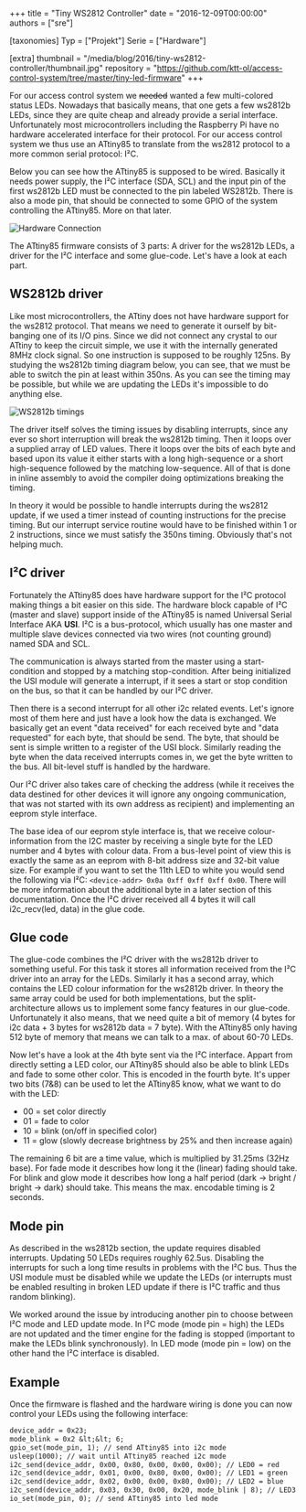 +++
title = "Tiny WS2812 Controller"
date = "2016-12-09T00:00:00"
authors = ["sre"]

[taxonomies]
Typ = ["Projekt"]
Serie = ["Hardware"]

[extra]
thumbnail = "/media/blog/2016/tiny-ws2812-controller/thumbnail.jpg"
repository = "https://github.com/ktt-ol/access-control-system/tree/master/tiny-led-firmware"
+++

For our access control system we ~~needed~~ wanted a few
multi-colored status LEDs. Nowadays that basically means, that one gets a few
ws2812b LEDs, since they are quite cheap and already provide a serial
interface. Unfortunately most microcontrollers including the Raspberry Pi have
no hardware accelerated interface for their protocol. For our access control
system we thus use an ATtiny85 to translate from the ws2812 protocol to a more
common serial protocol: I²C.

Below you can see how the ATtiny85 is supposed to be wired. Basically it needs
power supply, the I²C interface (SDA, SCL) and the input pin of the first ws2812b
LED must be connected to the pin labeled WS2812b. There is also a mode pin, that
should be connected to some GPIO of the system controlling the ATtiny85. More on
that later.

![Hardware Connection](../../../media/blog/2016/tiny-ws2812-controller/attiny-connections.svg)

The ATtiny85 firmware consists of 3 parts: A driver for the ws2812b LEDs, a driver
for the I²C interface and some glue-code. Let's have a look at each part.

## WS2812b driver

Like most microcontrollers, the ATtiny does not have hardware support for the
ws2812 protocol. That means we need to generate it ourself by bit-banging one
of its I/O pins. Since we did not connect any crystal to our ATtiny to keep the
circuit simple, we use it with the internally generated 8MHz clock signal. So
one instruction is supposed to be roughly 125ns. By studying the ws2812b timing
diagram below, you can see, that we must be able to switch the pin at least
within 350ns. As you can see the timing may be possible, but while we are
updating the LEDs it's impossible to do anything else.

![WS2812b timings](../../../media/blog/2016/tiny-ws2812-controller/ws2812b-timings.svg)

The driver itself solves the timing issues by disabling interrupts, since any
ever so short interruption will break the ws2812b timing. Then it loops over
a supplied array of LED values. There it loops over the bits of each byte and
based upon its value it either starts with a long high-sequence or a short
high-sequence followed by the matching low-sequence. All of that is done in
inline assembly to avoid the compiler doing optimizations breaking the timing.

In theory it would be possible to handle interrupts during the ws2812 update,
if we used a timer instead of counting instructions for the precise timing. But
our interrupt service routine would have to be finished within 1 or 2
instructions, since we must satisfy the 350ns timing. Obviously that's not helping
much.

## I²C driver

Fortunately the ATtiny85 does have hardware support for the I²C protocol making
things a bit easier on this side. The hardware block capable of I²C (master and
slave) support inside of the ATtiny85 is named Universal Serial Interface AKA
<b>USI</b>. I²C is a bus-protocol, which usually has one master and multiple
slave devices connected via two wires (not counting ground) named SDA and SCL.

The communication is always started from the master using a start-condition and
stopped by a matching stop-condition. After being initialized the USI module
will generate a interrupt, if it sees a start or stop condition on the bus, so
that it can be handled by our I²C driver.

Then there is a second interrupt for all other i2c related events. Let's ignore
most of them here and just have a look how the data is exchanged. We basically
get an event "data received" for each received byte and "data requested" for
each byte, that should be send. The byte, that should be sent is simple written
to a register of the USI block. Similarly reading the byte when the data received
interrupts comes in, we get the byte written to the bus. All bit-level stuff is
handled by the hardware.

Our I²C driver also takes care of checking the address (while it receives the
data destined for other devices it will ignore any ongoing communication, that
was not started with its own address as recipient) and implementing an eeprom
style interface.

The base idea of our eeprom style interface is, that we receive
colour-information from the I2C master by receiving a single byte for the LED
number and 4 bytes with colour data. From a bus-level point of view this is
exactly the same as an eeprom with 8-bit address size and 32-bit value size.
For example if you want to set the 11th LED to white you would send the following via
I²C: `<device-addr> 0x0a 0xff 0xff 0xff 0x00`. There will be more information
about the additional byte in a later section of this documentation. Once the
I²C driver received all 4 bytes it will call i2c_recv(led, data) in the glue
code.

## Glue code

The glue-code combines the I²C driver with the ws2812b driver to something
useful.  For this task it stores all information received from the I²C driver
into an array for the LEDs. Similarly it has a second array, which contains the
LED colour information for the ws2812b driver. In theory the same array could be
used for both implementations, but the split-architecture allows us to implement
some fancy features in our glue-code. Unfortunately it also means, that we need
quite a bit of memory (4 bytes for i2c data + 3 bytes for ws2812b data = 7 byte).
With the ATtiny85 only having 512 byte of memory that means we can talk to a max.
of about 60-70 LEDs.

Now let's have a look at the 4th byte sent via the I²C interface. Appart from
directly setting a LED color, our ATtiny85 should also be able to blink LEDs
and fade to some other color. This is encoded in the fourth byte. It's upper
two bits (7&8) can be used to let the ATtiny85 know, what we want to do with
the LED:

* 00 = set color directly
* 01 = fade to color
* 10 = blink (on/off in specified color)
* 11 = glow (slowly decrease brightness by 25% and then increase again)

The remaining 6 bit are a time value, which is multiplied by 31.25ms (32Hz
base). For fade mode it describes how long it the (linear) fading should take.
For blink and glow mode it describes how long a half period (dark → bright /
bright → dark) should take. This means the max. encodable timing is 2 seconds.

## Mode pin

As described in the ws2812b section, the update requires disabled interrupts.
Updating 50 LEDs requires roughly 62.5us. Disabling the interrupts for such a
long time results in problems with the I²C bus. Thus the USI module must be
disabled while we update the LEDs (or interrupts must be enabled resulting in
broken LED update if there is I²C traffic and thus random blinking).

We worked around the issue by introducing another pin to choose between I²C
mode and LED update mode. In I²C mode (mode pin = high) the LEDs are not
updated and the timer engine for the fading is stopped (important to make the
LEDs blink synchronously). In LED mode (mode pin = low) on the other hand the
I²C interface is disabled.

## Example

Once the firmware is flashed and the hardware wiring is done you can now
control your LEDs using the following interface:

```txt
device_addr = 0x23;
mode_blink = 0x2 &lt;&lt; 6;
gpio_set(mode_pin, 1); // send ATtiny85 into i2c mode
usleep(1000); // wait until ATtiny85 reached i2c mode
i2c_send(device_addr, 0x00, 0x80, 0x00, 0x00, 0x00); // LED0 = red
i2c_send(device_addr, 0x01, 0x00, 0x80, 0x00, 0x00); // LED1 = green
i2c_send(device_addr, 0x02, 0x00, 0x00, 0x80, 0x00); // LED2 = blue
i2c_send(device_addr, 0x03, 0x30, 0x00, 0x20, mode_blink | 8); // LED3 = blink purple @ 2Hz
io_set(mode_pin, 0); // send ATtiny85 into led mode
```
